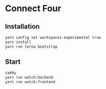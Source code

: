 # Connect Four

## Installation

```bash
yarn config set workspaces-experimental true
yarn install
yarn run lerna bootstrap
```

## Start

```bash
caddy
yarn run watch:backend
yarn run watch:frontend
```
